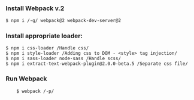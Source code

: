 ### Install Webpack v.2

```sh
$ npm i /-g/ webpack@2 webpack-dev-server@2
```

### Install appropriate loader: 
    $ npm i css-loader /Handle css/
    $ npm i style-loader /Adding css to DOM - <style> tag injection/
    $ npm i sass-loader node-sass /Handle scss/
    $ npm i extract-text-webpack-plugin@2.0.0-beta.5 /Separate css file/

### Run Webpack
		$ webpack /-p/
